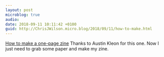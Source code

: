 ```yaml
---
layout: post
microblog: true
audio: 
date: 2018-09-11 10:11:42 +0100
guid: http://ChrisJWilson.micro.blog/2018/09/11/how-to-make.html
---
```

[How to make a one-page zine](http://experimentwithnature.com/03-found/experiment-with-paper-how-to-make-a-one-page-zine/#.W5dtZ5MzbOQ)
Thanks to Austin Kleon for this one. Now I just need to grab some paper and make my zine. 
